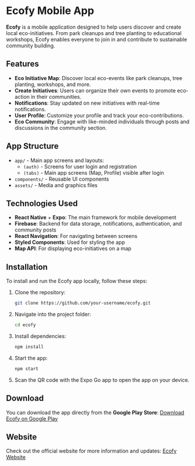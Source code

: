 # Ecofy Mobile App

**Ecofy** is a mobile application designed to help users discover and create local eco-initiatives. From park cleanups and tree planting to educational workshops, Ecofy enables everyone to join in and contribute to sustainable community building.

## Features

- **Eco Initiative Map**: Discover local eco-events like park cleanups, tree planting, workshops, and more.
- **Create Initiatives**: Users can organize their own events to promote eco-action in their communities.
- **Notifications**: Stay updated on new initiatives with real-time notifications.
- **User Profile**: Customize your profile and track your eco-contributions.
- **Eco Community**: Engage with like-minded individuals through posts and discussions in the community section.

## App Structure

- `app/` - Main app screens and layouts:
  - `(auth)` - Screens for user login and registration
  - `(tabs)` - Main app screens (Map, Profile) visible after login
- `components/` - Reusable UI components
- `assets/` - Media and graphics files

## Technologies Used

- **React Native** + **Expo**: The main framework for mobile development
- **Firebase**: Backend for data storage, notifications, authentication, and community posts
- **React Navigation**: For navigating between screens
- **Styled Components**: Used for styling the app
- **Map API**: For displaying eco-initiatives on a map

## Installation

To install and run the Ecofy app locally, follow these steps:

1. Clone the repository:
   ```bash
   git clone https://github.com/your-username/ecofy.git
   ```

2. Navigate into the project folder:
   ```bash
   cd ecofy
   ```

3. Install dependencies:
   ```bash
   npm install
   ```

4. Start the app:
   ```bash
   npm start
   ```

5. Scan the QR code with the Expo Go app to open the app on your device.

## Download

You can download the app directly from the **Google Play Store**: [Download Ecofy on Google Play]()

## Website

Check out the official website for more information and updates: [Ecofy Website]()
